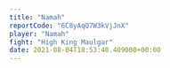 ```yaml
---
title: "Namah"
reportCode: "6C8yAqQ7W3kVjJnX"
player: "Namah"
fight: "High King Maulgar"
date: 2021-08-04T18:53:40.409000+00:00
---
```


